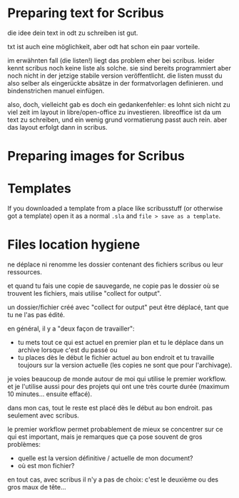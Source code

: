 # Preparing text for Scribus

die idee dein text in odt zu schreiben ist gut.

txt ist auch eine möglichkeit, aber odt hat schon ein paar vorteile.

im erwähnten fall (die listen!) liegt das problem eher bei scribus.
leider kennt scribus noch keine liste als solche. sie sind bereits programmiert aber noch nicht in der jetzige stabile version veröffentlicht.
die listen musst du also selber als eingerückte absätze in der formatvorlagen definieren. und bindenstrichen manuel einfügen.

also, doch, vielleicht gab es doch ein gedankenfehler: es lohnt sich nicht zu viel zeit im layout in libre/open-office zu investieren.
libreoffice ist da um text zu schreiben, und ein wenig grund vormatierung passt auch rein.
aber das layout erfolgt dann in scribus.

# Preparing images for Scribus

# Templates

If you downloaded a template from a place like scribusstuff (or otherwise got a template) open it as a normal `.sla` and `file > save as a template`.

# Files location hygiene

ne déplace ni renomme les dossier contenant des fichiers scribus ou leur ressources.

et quand tu fais une copie de sauvegarde, ne copie pas le dossier où se trouvent les fichiers, mais utilise "collect for output".

un dossier/fichier créé avec "collect for output" peut être déplacé, tant que tu ne l'as pas édité.

en général, il y a "deux façon de travailler":

- tu mets tout ce qui est actuel en premier plan et tu le déplace dans un archive lorsque c'est du passé ou
- tu places dès le début le fichier actuel au bon endroit et tu travaille toujours sur la version actuelle (les copies ne sont que pour l'archivage).

je voies beaucoup de monde autour de moi qui utilise le premier workflow. et je l'utilise aussi pour des projets qui ont une très courte durée (maximum 10 minutes... ensuite effacé).

dans mon cas, tout le reste est placé dès le début au bon endroit. pas seulement avec scribus.

le premier workflow permet probablement de mieux se concentrer sur ce qui est important, mais je remarques que ça pose souvent de gros problèmes:

- quelle est la version définitive / actuelle de mon document?
- où est mon fichier?

en tout cas, avec scribus il n'y a pas de choix: c'est le deuxième ou des gros maux de tête...
